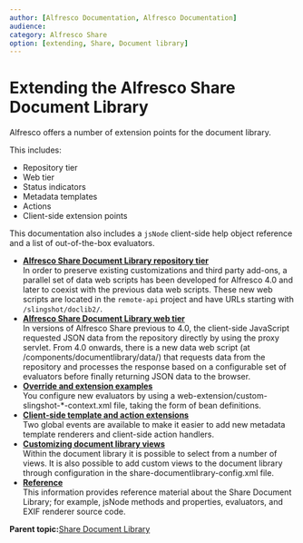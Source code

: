```yaml
---
author: [Alfresco Documentation, Alfresco Documentation]
audience: 
category: Alfresco Share
option: [extending, Share, Document library]
---
```


# Extending the Alfresco Share Document Library

Alfresco offers a number of extension points for the document library. 

This includes:

-   Repository tier
-   Web tier
-   Status indicators
-   Metadata templates
-   Actions
-   Client-side extension points

This documentation also includes a `jsNode` client-side help object reference and a list of out-of-the-box evaluators.

-   **[Alfresco Share Document Library repository tier](../concepts/doclib-repository-tier.md)**  
In order to preserve existing customizations and third party add-ons, a parallel set of data web scripts has been developed for Alfresco 4.0 and later to coexist with the previous data web scripts. These new web scripts are located in the `remote-api` project and have URLs starting with `/slingshot/doclib2/`.
-   **[Alfresco Share Document Library web tier](../concepts/doclib-web-tier.md)**  
In versions of Alfresco Share previous to 4.0, the client-side JavaScript requested JSON data from the repository directly by using the proxy servlet. From 4.0 onwards, there is a new data web script \(at /components/documentlibrary/data/\) that requests data from the repository and processes the response based on a configurable set of evaluators before finally returning JSON data to the browser.
-   **[Override and extension examples](../concepts/doclib-override-extension-examples.md)**  
You configure new evaluators by using a web-extension/custom-slingshot-\*-context.xml file, taking the form of bean definitions.  
-   **[Client-side template and action extensions](../concepts/doclib-client-side-template-and-action-extensions.md)**  
Two global events are available to make it easier to add new metadata template renderers and client-side action handlers.
-   **[Customizing document library views](../concepts/share-customizing-document-library-views.md)**  
Within the document library it is possible to select from a number of views. It is also possible to add custom views to the document library through configuration in the share-documentlibrary-config.xml file.
-   **[Reference](../concepts/doclib-reference.md)**  
This information provides reference material about the Share Document Library; for example, jsNode methods and properties, evaluators, and EXIF renderer source code.

**Parent topic:**[Share Document Library](../concepts/share-repodoclib.md)

